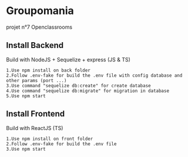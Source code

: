 # Groupomania

projet n°7 Openclassrooms

## Install Backend

Build with NodeJS + Sequelize + express (JS & TS)

    1.Use npm install on back folder
    2.Follow .env-fake for build the .env file with config database and other params (port ...)
    3.Use command "sequelize db:create" for create database
    4.Use command "sequelize db:migrate" for migration in database 
    5.Use npm start

## Install Frontend

Build with ReactJS (TS)

    1.Use npm install on front folder
    2.Follow .env-fake for build the .env file
    3.Use npm start 
